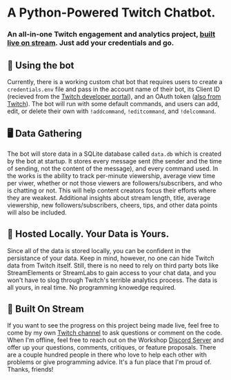 # A Python-Powered Twitch Chatbot. 
### An all-in-one Twitch engagement and analytics project, [built live on stream](https://twitch.tv/MitchsWorkshop). Just add your credentials and go. 
  
## 🤖 Using the bot ##  
Currently, there is a working custom chat bot that requires users to create a `credentials.env` file and pass in the account name of their bot, its Client ID (recieved from the [Twitch developer portal](https://dev.twitch.tv/api/)), and an OAuth token ([also from Twitch](https://dev.twitch.tv/docs/authentication/getting-tokens-oauth)). The bot will run with some default commands, and users can add, edit, or delete their own with `!addcommand`, `!editcommand`, and `!delcommand`.  
  
## 🖥 Data Gathering ##  
The bot will store data in a SQLite database called `data.db` which is created by the bot at startup. It stores every message sent (the sender and the time of sending, not the content of the message), and every command used. In the works is the ability to track per-minute viewership, average view time per viwer, whether or not those viewers are followers/subscribers, and who is chatting or not. This will help content creators focus their efforts where they are weakest. Additional insights about stream length, title, average viewership, new followers/subscribers, cheers, tips, and other data points will also be included.    
  
## 🏡 Hosted Locally. Your Data is Yours. ##  
Since all of the data is stored locally, you can be confident in the persistance of your data. Keep in mind, however, no one can hide Twitch data from Twitch itself. Still, there is no need to rely on third party bots like StreamElements or StreamLabs to gain access to your chat data, and you won't have to slog through Twitch's terrible analytics process. The data is all yours, in real time. No programming knowedge required.  
  
## 🎥 Built On Stream ##  
If you want to see the progress on this project being made live, feel free to come by my own [Twitch channel](https://twitch.tv/MitchsWorkshop) to ask questions or comment on the code. When I'm offline, feel free to reach out on the Workshop [Discord Server](https://discord.gg/7nefPK6) and offer up your questions, comments, critiques, or feature proposals. There are a couple hundred people in there who love to help each other with problems or give programming advice. It's a fun place that I'm proud of. Thanks, friends!
